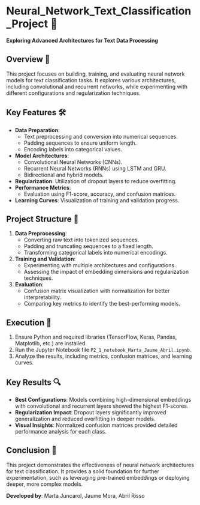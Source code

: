 # Neural_Network_Text_Classification_Project 🧠

**Exploring Advanced Architectures for Text Data Processing**

## Overview 📑

This project focuses on building, training, and evaluating neural network models for text classification tasks. It explores various architectures, including convolutional and recurrent networks, while experimenting with different configurations and regularization techniques.

## Key Features 🛠️

- **Data Preparation**:
  - Text preprocessing and conversion into numerical sequences.
  - Padding sequences to ensure uniform length.
  - Encoding labels into categorical values.
- **Model Architectures**:
  - Convolutional Neural Networks (CNNs).
  - Recurrent Neural Networks (RNNs) using LSTM and GRU.
  - Bidirectional and hybrid models.
- **Regularization**: Utilization of dropout layers to reduce overfitting.
- **Performance Metrics**:
  - Evaluation using F1-score, accuracy, and confusion matrices.
- **Learning Curves**: Visualization of training and validation progress.

## Project Structure 📂

1. **Data Preprocessing**:
   - Converting raw text into tokenized sequences.
   - Padding and truncating sequences to a fixed length.
   - Transforming categorical labels into numerical encodings.
2. **Training and Validation**:
   - Experimenting with multiple architectures and configurations.
   - Assessing the impact of embedding dimensions and regularization techniques.
3. **Evaluation**:
   - Confusion matrix visualization with normalization for better interpretability.
   - Comparing key metrics to identify the best-performing models.

## Execution 🚀

1. Ensure Python and required libraries (TensorFlow, Keras, Pandas, Matplotlib, etc.) are installed.
2. Run the Jupyter Notebook file `P2_1_notebook_Marta_Jaume_Abril.ipynb`.
3. Analyze the results, including metrics, confusion matrices, and learning curves.

## Key Results 🔍

- **Best Configurations**: Models combining high-dimensional embeddings with convolutional and recurrent layers showed the highest F1-scores.
- **Regularization Impact**: Dropout layers significantly improved generalization and reduced overfitting in deeper models.
- **Visual Insights**: Normalized confusion matrices provided detailed performance analysis for each class.

## Conclusion 📝

This project demonstrates the effectiveness of neural network architectures for text classification. It provides a solid foundation for further experimentation, such as leveraging pre-trained embeddings or deploying deeper, more complex models.

**Developed by**: Marta Juncarol, Jaume Mora, Abril Risso
